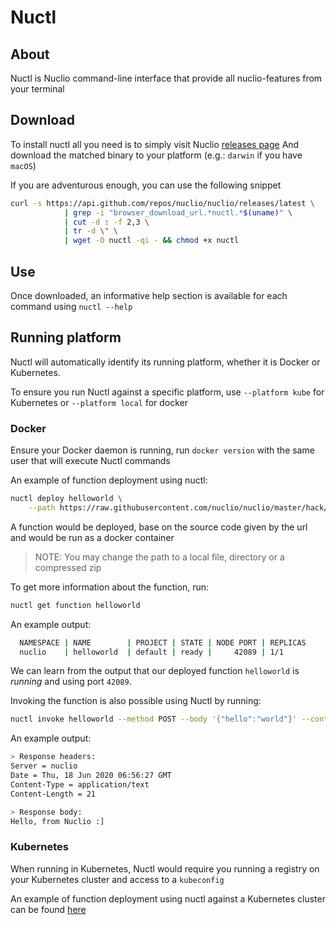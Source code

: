 # Nuctl

## About

Nuctl is Nuclio command-line interface that provide all nuclio-features from your terminal

## Download

To install nuctl all you need is to simply visit Nuclio [releases page](https://github.com/nuclio/nuclio/releases)
And download the matched binary to your platform (e.g.: `darwin` if you have `macOS`)

If you are adventurous enough, you can use the following snippet
```bash
curl -s https://api.github.com/repos/nuclio/nuclio/releases/latest \
			| grep -i "browser_download_url.*nuctl.*$(uname)" \
			| cut -d : -f 2,3 \
			| tr -d \" \
			| wget -O nuctl -qi - && chmod +x nuctl
```

## Use

Once downloaded, an informative help section is available for each command using `nuctl --help`

## Running platform

Nuctl will automatically identify its running platform, whether it is Docker or Kubernetes.

To ensure you run Nuctl against a specific platform, use `--platform kube` for Kubernetes or `--platform local` for docker

### Docker

Ensure your Docker daemon is running, run  `docker version` with the same user that will execute Nuctl commands

An example of function deployment using nuctl:

```bash
nuctl deploy helloworld \
    --path https://raw.githubusercontent.com/nuclio/nuclio/master/hack/examples/golang/helloworld/helloworld.go
```

A function would be deployed, base on the source code given by the url and would be run as a docker container

> NOTE: You may change the path to a local file, directory or a compressed zip

To get more information about the function, run:

```bash
nuctl get function helloworld
```

An example output:
```bash
  NAMESPACE | NAME        | PROJECT | STATE | NODE PORT | REPLICAS  
  nuclio    | helloworld  | default | ready |     42089 | 1/1   
``` 

We can learn from the output that our deployed function `helloworld` is _running_ and using port `42089`.

Invoking the function is also possible using Nuctl by running:

```bash
nuctl invoke helloworld --method POST --body '{"hello":"world"}' --content-type "application/json"
```

An example output:

```bash
> Response headers:
Server = nuclio
Date = Thu, 18 Jun 2020 06:56:27 GMT
Content-Type = application/text
Content-Length = 21

> Response body:
Hello, from Nuclio :]
```

### Kubernetes

When running in Kubernetes, Nuctl would require you running a registry on your Kubernetes cluster and access to a `kubeconfig`

An example of function deployment using nuctl against a Kubernetes cluster can be found [here](/docs/setup/k8s/getting-started-k8s.md#deploy-a-function-with-the-nuclio-cli-nuctl)
